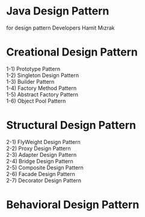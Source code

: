 # Java Design Pattern
for design pattern
Developers Hamit Mızrak

# Creational Design Pattern
1-1) Prototype Pattern<br/>
1-2) Singleton Design  Pattern<br/>
1-3) Builder  Pattern <br/>
1-4) Factory Method  Pattern <br/>
1-5) Abstract Factory  Pattern <br/>
1-6) Object Pool  Pattern <br/>

# Structural Design Pattern
2-1) FlyWeight Design Pattern <br/>
2-2) Proxy Design Pattern <br/>
2-3) Adapter Design Pattern <br/>
2-4) Bridge Design Pattern <br/>
2-5) Composite Design Pattern <br/>
2-6) Facade Design Pattern <br/>
2-7) Decorator Design Pattern <br/>

# Behavioral Design Pattern


